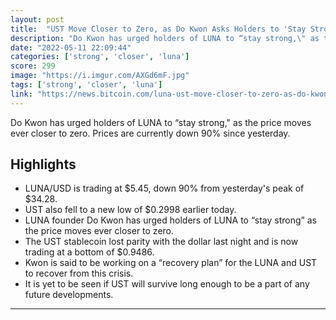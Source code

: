 ```yaml
---
layout: post
title:  "UST Move Closer to Zero, as Do Kwon Asks Holders to 'Stay Strong'"
description: "Do Kwon has urged holders of LUNA to “stay strong,\" as the price moves ever closer to zero. Prices are currently down 90% since yesterday."
date: "2022-05-11 22:09:44"
categories: ['strong', 'closer', 'luna']
score: 299
image: "https://i.imgur.com/AXGd6mF.jpg"
tags: ['strong', 'closer', 'luna']
link: "https://news.bitcoin.com/luna-ust-move-closer-to-zero-as-do-kwon-asks-holders-to-stay-strong/"
---
```


Do Kwon has urged holders of LUNA to “stay strong,\" as the price moves ever closer to zero. Prices are currently down 90% since yesterday.

## Highlights

- LUNA/USD is trading at $5.45, down 90% from yesterday's peak of $34.28.
- UST also fell to a new low of $0.2998 earlier today.
- LUNA founder Do Kwon has urged holders of LUNA to “stay strong” as the price moves ever closer to zero.
- The UST stablecoin lost parity with the dollar last night and is now trading at a bottom of $0.9486.
- Kwon is said to be working on a “recovery plan” for the LUNA and UST to recover from this crisis.
- It is yet to be seen if UST will survive long enough to be a part of any future developments.

---

